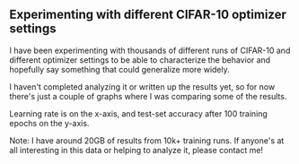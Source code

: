 ## Experimenting with different CIFAR-10 optimizer settings

I have been experimenting with thousands of different runs of CIFAR-10 and different optimizer settings to be able to characterize the behavior and hopefully say something that could generalize more widely.

I haven't completed analyzing it or written up the results yet, so for now there's just a couple of graphs where I was comparing some of the results.

Learning rate is on the x-axis, and test-set accuracy after 100 training epochs on the y-axis.

Note: I have around 20GB of results from 10k+ training runs. If anyone's at all interesting in this data or helping to analyze it, please contact me!
